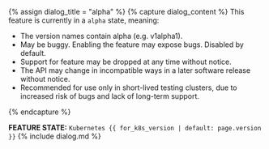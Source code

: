 {% assign dialog_title = "alpha" %}
{% capture dialog_content %}
This feature is currently in a `alpha` state, meaning:

* The version names contain alpha (e.g. v1alpha1).
* May be buggy. Enabling the feature may expose bugs. Disabled by default.
* Support for feature may be dropped at any time without notice.
* The API may change in incompatible ways in a later software release without notice.
* Recommended for use only in short-lived testing clusters, due to increased risk of bugs and lack of long-term support.

{% endcapture %}

**FEATURE STATE:** `Kubernetes {{ for_k8s_version | default: page.version }}` {% include dialog.md %}